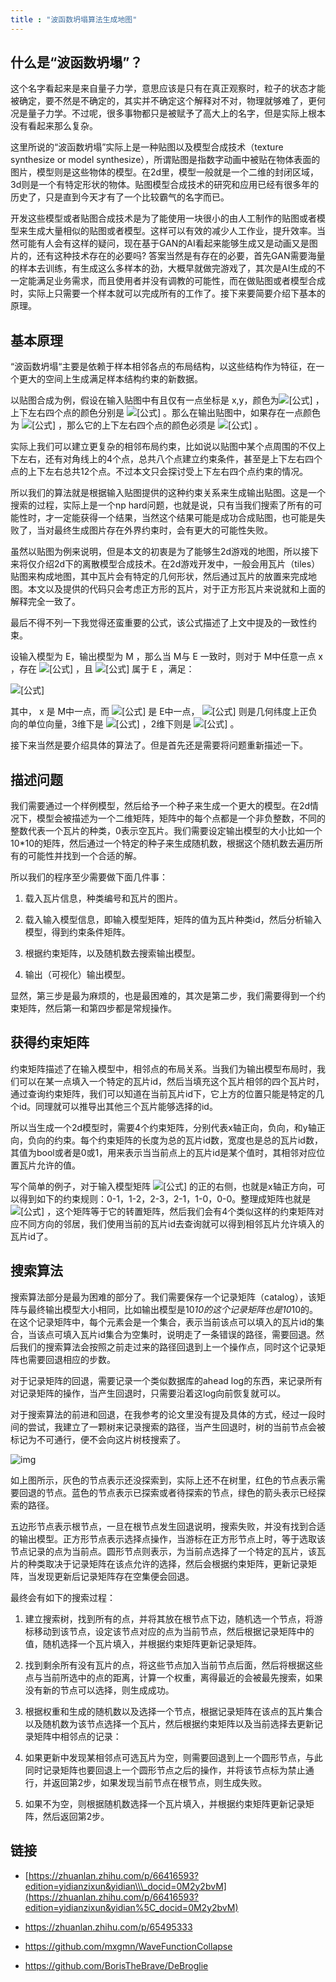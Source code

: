 ```yaml
---
title : "波函数坍塌算法生成地图"
---
```


## 什么是“波函数坍塌”？

这个名字看起来是来自量子力学，意思应该是只有在真正观察时，粒子的状态才能被确定，要不然是不确定的，其实并不确定这个解释对不对，物理就够难了，更何况是量子力学。不过呢，很多事物都只是被赋予了高大上的名字，但是实际上根本没有看起来那么复杂。

这里所说的“波函数坍塌”实际上是一种贴图以及模型合成技术（texture synthesize or model synthesize），所谓贴图是指数字动画中被贴在物体表面的图片，模型则是这些物体的模型。在2d里，模型一般就是一个二维的封闭区域，3d则是一个有特定形状的物体。贴图模型合成技术的研究和应用已经有很多年的历史了，只是直到今天才有了一个比较霸气的名字而已。

开发这些模型或者贴图合成技术是为了能使用一块很小的由人工制作的贴图或者模型来生成大量相似的贴图或者模型。这样可以有效的减少人工作业，提升效率。当然可能有人会有这样的疑问，现在基于GAN的AI看起来能够生成又是动画又是图片的，还有这种技术存在的必要吗? 答案当然是有存在的必要，首先GAN需要海量的样本去训练，有生成这么多样本的劲，大概早就做完游戏了，其次是AI生成的不一定能满足业务需求，而且使用者并没有调教的可能性，而在做贴图或者模型合成时，实际上只需要一个样本就可以完成所有的工作了。接下来要简要介绍下基本的原理。

## 基本原理

“波函数坍塌“主要是依赖于样本相邻各点的布局结构，以这些结构作为特征，在一个更大的空间上生成满足样本结构约束的新数据。

以贴图合成为例，假设在输入贴图中有且仅有一点坐标是 x,y，颜色为![\[公式\]](../../public/images/2021-01-21-wave-collapse-function/6.svg) ，上下左右四个点的颜色分别是 ![\[公式\]](../../public/images/2021-01-21-wave-collapse-function/5.svg) 。那么在输出贴图中，如果存在一点颜色为 ![\[公式\]](../../public/images/2021-01-21-wave-collapse-function/6.svg) ，那么它的上下左右四个点的颜色必须是 ![\[公式\]](../../public/images/2021-01-21-wave-collapse-function/5.svg) 。

实际上我们可以建立更复杂的相邻布局约束，比如说以贴图中某个点周围的不仅上下左右，还有对角线上的4个点，总共八个点建立约束条件，甚至是上下左右四个点的上下左右总共12个点。不过本文只会探讨受上下左右四个点约束的情况。

所以我们的算法就是根据输入贴图提供的这种约束关系来生成输出贴图。这是一个搜索的过程，实际上是一个np hard问题，也就是说，只有当我们搜索了所有的可能性时，才一定能获得一个结果，当然这个结果可能是成功合成贴图，也可能是失败了，当对最终生成图片存在外界约束时，会有更大的可能性失败。

虽然以贴图为例来说明，但是本文的初衷是为了能够生2d游戏的地图，所以接下来将仅介绍2d下的离散模型合成技术。在2d游戏开发中，一般会用瓦片（tiles）贴图来构成地图，其中瓦片会有特定的几何形状，然后通过瓦片的放置来完成地图。本文以及提供的代码只会考虑正方形的瓦片，对于正方形瓦片来说就和上面的解释完全一致了。

最后不得不列一下我觉得还蛮重要的公式，该公式描述了上文中提及的一致性约束。

设输入模型为 E，输出模型为 M ，那么当 M与 E 一致时，则对于 M中任意一点 x ，存在 ![\[公式\]](../../public/images/2021-01-21-wave-collapse-function/8.svg) ，且 ![\[公式\]](../../public/images/2021-01-21-wave-collapse-function/8.svg) 属于 E ，满足：

![\[公式\]](../../public/images/2021-01-21-wave-collapse-function/7.svg)

其中， x 是 M中一点，而 ![\[公式\]](../../public/images/2021-01-21-wave-collapse-function/8.svg) 是 E中一点， ![\[公式\]](../../public/images/2021-01-21-wave-collapse-function/9.svg) 则是几何纬度上正负向的单位向量，3维下是 ![\[公式\]](../../public/images/2021-01-21-wave-collapse-function/4.svg) ，2维下则是 ![\[公式\]](../../public/images/2021-01-21-wave-collapse-function/3.svg) 。

接下来当然是要介绍具体的算法了。但是首先还是需要将问题重新描述一下。

## 描述问题

我们需要通过一个样例模型，然后给予一个种子来生成一个更大的模型。在2d情况下，模型会被描述为一个二维矩阵，矩阵中的每个点都是一个非负整数，不同的整数代表一个瓦片的种类，0表示空瓦片。我们需要设定输出模型的大小比如一个10\*10的矩阵，然后通过一个特定的种子来生成随机数，根据这个随机数去遍历所有的可能性并找到一个合适的解。

所以我们的程序至少需要做下面几件事：

1. 载入瓦片信息，种类编号和瓦片的图片。

2. 载入输入模型信息，即输入模型矩阵，矩阵的值为瓦片种类id，然后分析输入模型，得到约束条件矩阵。

3. 根据约束矩阵，以及随机数去搜索输出模型。

4. 输出（可视化）输出模型。

显然，第三步是最为麻烦的，也是最困难的，其次是第二步，我们需要得到一个约束矩阵，然后第一和第四步都是常规操作。

## 获得约束矩阵

约束矩阵描述了在输入模型中，相邻点的布局关系。当我们为输出模型布局时，我们可以在某一点填入一个特定的瓦片id，然后当填充这个瓦片相邻的四个瓦片时，通过查询约束矩阵，我们可以知道在当前瓦片id下，它上方的位置只能是特定的几个id。同理就可以推导出其他三个瓦片能够选择的id。

所以当生成一个2d模型时，需要4个约束矩阵，分别代表x轴正向，负向，和y轴正向，负向的约束。每个约束矩阵的长度为总的瓦片id数，宽度也是总的瓦片id数，其值为bool或者是0或1，用来表示当当前点上的瓦片id是某个值时，其相邻对应位置瓦片允许的值。

写个简单的例子，对于输入模型矩阵 ![\[公式\]](../../public/images/2021-01-21-wave-collapse-function/2.svg) 的正的右侧，也就是x轴正方向，可以得到如下的约束规则：0-1，1-2，2-3，2-1，1-0，0-0。整理成矩阵也就是 ![\[公式\]](../../public/images/2021-01-21-wave-collapse-function/1.svg) ，这个矩阵等于它的转置矩阵，然后我们会有4个类似这样的约束矩阵对应不同方向的邻居，我们使用当前的瓦片id去查询就可以得到相邻瓦片允许填入的瓦片id了。

## 搜索算法

搜索算法部分是最为困难的部分了。我们需要保存一个记录矩阵（catalog），该矩阵与最终输出模型大小相同，比如输出模型是10*10的这个记录矩阵也是10*10的。在这个记录矩阵中，每个元素会是一个集合，表示当前该点可以填入的瓦片id的集合，当该点可填入瓦片id集合为空集时，说明走了一条错误的路径，需要回退。然后我们的搜索算法会按照之前走过来的路径回退到上一个操作点，同时这个记录矩阵也需要回退相应的步数。

对于记录矩阵的回退，需要记录一个类似数据库的ahead log的东西，来记录所有对记录矩阵的操作，当产生回退时，只需要沿着这log向前恢复就可以。

对于搜索算法的前进和回退，在我参考的论文里没有提及具体的方式，经过一段时间的尝试，我建立了一颗树来记录搜索的路径，当产生回退时，树的当前节点会被标记为不可通行，便不会向这片树枝搜索了。

![img](../../public/images/2021-01-21-wave-collapse-function/v2-37deccf09bca15112c03e8169fc3c525_720w.jpg)

如上图所示，灰色的节点表示还没探索到，实际上还不在树里，红色的节点表示需要回退的节点。蓝色的节点表示已探索或者待探索的节点，绿色的箭头表示已经探索的路径。

五边形节点表示根节点，一旦在根节点发生回退说明，搜索失败，并没有找到合适的输出模型。正方形节点表示选择点操作，当游标在正方形节点上时，等于选取该节点记录的点为当前点。圆形节点则表示，为当前点选择了一个特定的瓦片，该瓦片的种类取决于记录矩阵在该点允许的选择，然后会根据约束矩阵，更新记录矩阵，当发现更新后记录矩阵存在空集便会回退。

最终会有如下的搜索过程：

1. 建立搜索树，找到所有的点，并将其放在根节点下边，随机选一个节点，将游标移动到该节点，设定该节点对应的点为当前节点，然后根据记录矩阵中的值，随机选择一个瓦片填入，并根据约束矩阵更新记录矩阵。

2. 找到剩余所有没有瓦片的点，将这些节点加入当前节点后面，然后将根据这些点与当前所选中的点的距离，计算一个权重，离得最近的会被最先搜索，如果没有新的节点可以选择，则生成成功。

3. 根据权重和生成的随机数以及选择一个节点，根据记录矩阵在该点的瓦片集合以及随机数为该节点选择一个瓦片，然后根据约束矩阵以及当前选择去更新记录矩阵中相邻点的记录：

4. 如果更新中发现某相邻点可选瓦片为空，则需要回退到上一个圆形节点，与此同时记录矩阵也要回退上一个圆形节点之后的操作，并将该节点标为禁止通行，并返回第2步，如果发现当前节点在根节点，则生成失败。

5. 如果不为空，则根据随机数选择一个瓦片填入，并根据约束矩阵更新记录矩阵，然后返回第2步。

## 链接

- [https://zhuanlan.zhihu.com/p/66416593?edition=yidianzixun&yidian\\\_docid=0M2y2bvM](https://zhuanlan.zhihu.com/p/66416593?edition=yidianzixun&yidian%5C_docid=0M2y2bvM)

- <https://zhuanlan.zhihu.com/p/65495333>

- <https://github.com/mxgmn/WaveFunctionCollapse>

- <https://github.com/BorisTheBrave/DeBroglie>